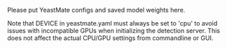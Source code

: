 Please put YeastMate configs and saved model weights here.

Note that DEVICE in yeastmate.yaml must always be set to 'cpu' to avoid issues with incompatible GPUs when initializing the detection server.
This does not affect the actual CPU/GPU settings from commandline or GUI.